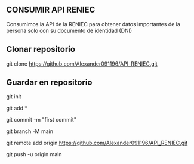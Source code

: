 ﻿## CONSUMIR API RENIEC
Consumimos la API de la RENIEC para obtener datos importantes de la persona solo con su documento de identidad (DNI)


## Clonar repositorio

git clone https://github.com/Alexander091196/API_RENIEC.git


## Guardar en repositorio
git init

git add *

git commit -m "first commit"

git branch -M main

git remote add origin https://github.com/Alexander091196/API_RENIEC.git

git push -u origin main
